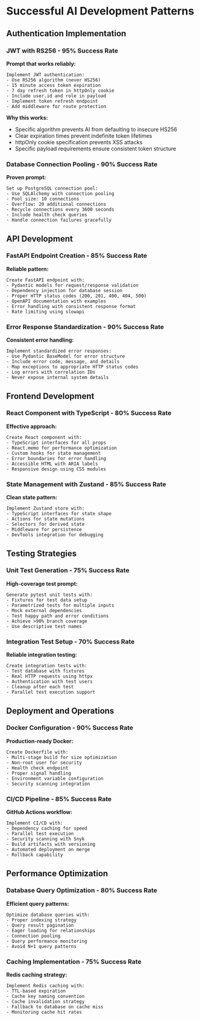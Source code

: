 # Successful AI Development Patterns

## Authentication Implementation

### JWT with RS256 - 95% Success Rate
**Prompt that works reliably:**
```
Implement JWT authentication:
- Use RS256 algorithm (never HS256)
- 15 minute access token expiration
- 7 day refresh token in httpOnly cookie
- Include user.id and role in payload
- Implement token refresh endpoint
- Add middleware for route protection
```

**Why this works:**
- Specific algorithm prevents AI from defaulting to insecure HS256
- Clear expiration times prevent indefinite token lifetimes
- httpOnly cookie specification prevents XSS attacks
- Specific payload requirements ensure consistent token structure

### Database Connection Pooling - 90% Success Rate
**Proven prompt:**
```
Set up PostgreSQL connection pool:
- Use SQLAlchemy with connection pooling
- Pool size: 10 connections
- Overflow: 20 additional connections
- Recycle connections every 3600 seconds
- Include health check queries
- Handle connection failures gracefully
```

## API Development

### FastAPI Endpoint Creation - 85% Success Rate
**Reliable pattern:**
```
Create FastAPI endpoint with:
- Pydantic models for request/response validation
- Dependency injection for database session
- Proper HTTP status codes (200, 201, 400, 404, 500)
- OpenAPI documentation with examples
- Error handling with consistent response format
- Rate limiting using slowapi
```

### Error Response Standardization - 90% Success Rate
**Consistent error handling:**
```
Implement standardized error responses:
- Use Pydantic BaseModel for error structure
- Include error code, message, and details
- Map exceptions to appropriate HTTP status codes
- Log errors with correlation IDs
- Never expose internal system details
```

## Frontend Development

### React Component with TypeScript - 80% Success Rate
**Effective approach:**
```
Create React component with:
- TypeScript interfaces for all props
- React.memo for performance optimization
- Custom hooks for state management
- Error boundaries for error handling
- Accessible HTML with ARIA labels
- Responsive design using CSS modules
```

### State Management with Zustand - 85% Success Rate
**Clean state pattern:**
```
Implement Zustand store with:
- TypeScript interfaces for state shape
- Actions for state mutations
- Selectors for derived state
- Middleware for persistence
- DevTools integration for debugging
```

## Testing Strategies

### Unit Test Generation - 75% Success Rate
**High-coverage test prompt:**
```
Generate pytest unit tests with:
- Fixtures for test data setup
- Parametrized tests for multiple inputs
- Mock external dependencies
- Test happy path and error conditions
- Achieve >90% branch coverage
- Use descriptive test names
```

### Integration Test Setup - 70% Success Rate
**Reliable integration testing:**
```
Create integration tests with:
- Test database with fixtures
- Real HTTP requests using httpx
- Authentication with test users
- Cleanup after each test
- Parallel test execution support
```

## Deployment and Operations

### Docker Configuration - 90% Success Rate
**Production-ready Docker:**
```
Create Dockerfile with:
- Multi-stage build for size optimization
- Non-root user for security
- Health check endpoint
- Proper signal handling
- Environment variable configuration
- Security scanning integration
```

### CI/CD Pipeline - 85% Success Rate
**GitHub Actions workflow:**
```
Implement CI/CD with:
- Dependency caching for speed
- Parallel test execution
- Security scanning with Snyk
- Build artifacts with versioning
- Automated deployment on merge
- Rollback capability
```

## Performance Optimization

### Database Query Optimization - 80% Success Rate
**Efficient query patterns:**
```
Optimize database queries with:
- Proper indexing strategy
- Query result pagination
- Eager loading for relationships
- Connection pooling
- Query performance monitoring
- Avoid N+1 query patterns
```

### Caching Implementation - 75% Success Rate
**Redis caching strategy:**
```
Implement Redis caching with:
- TTL-based expiration
- Cache key naming convention
- Cache invalidation strategy
- Fallback to database on cache miss
- Monitoring cache hit rates
```